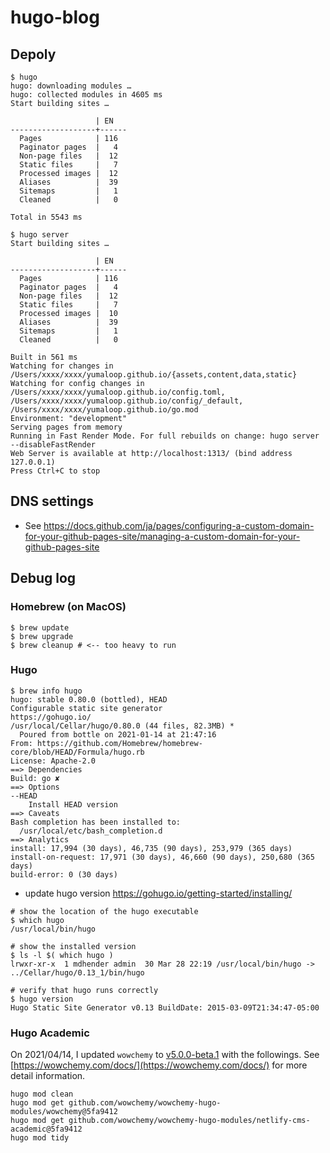 # hugo-blog

## Depoly

```
$ hugo
hugo: downloading modules …
hugo: collected modules in 4605 ms
Start building sites …

                   | EN
-------------------+------
  Pages            | 116
  Paginator pages  |   4
  Non-page files   |  12
  Static files     |   7
  Processed images |  12
  Aliases          |  39
  Sitemaps         |   1
  Cleaned          |   0

Total in 5543 ms
```

```
$ hugo server
Start building sites …

                   | EN
-------------------+------
  Pages            | 116
  Paginator pages  |   4
  Non-page files   |  12
  Static files     |   7
  Processed images |  10
  Aliases          |  39
  Sitemaps         |   1
  Cleaned          |   0

Built in 561 ms
Watching for changes in /Users/xxxx/xxxx/yumaloop.github.io/{assets,content,data,static}
Watching for config changes in /Users/xxxx/xxxx/yumaloop.github.io/config.toml, /Users/xxxx/xxxx/yumaloop.github.io/config/_default, /Users/xxxx/xxxx/yumaloop.github.io/go.mod
Environment: "development"
Serving pages from memory
Running in Fast Render Mode. For full rebuilds on change: hugo server --disableFastRender
Web Server is available at http://localhost:1313/ (bind address 127.0.0.1)
Press Ctrl+C to stop
```

## DNS settings

- See https://docs.github.com/ja/pages/configuring-a-custom-domain-for-your-github-pages-site/managing-a-custom-domain-for-your-github-pages-site

## Debug log

### Homebrew (on MacOS)

```
$ brew update
$ brew upgrade
$ brew cleanup # <-- too heavy to run
```

### Hugo

```
$ brew info hugo
hugo: stable 0.80.0 (bottled), HEAD
Configurable static site generator
https://gohugo.io/
/usr/local/Cellar/hugo/0.80.0 (44 files, 82.3MB) *
  Poured from bottle on 2021-01-14 at 21:47:16
From: https://github.com/Homebrew/homebrew-core/blob/HEAD/Formula/hugo.rb
License: Apache-2.0
==> Dependencies
Build: go ✘
==> Options
--HEAD
	Install HEAD version
==> Caveats
Bash completion has been installed to:
  /usr/local/etc/bash_completion.d
==> Analytics
install: 17,994 (30 days), 46,735 (90 days), 253,979 (365 days)
install-on-request: 17,971 (30 days), 46,660 (90 days), 250,680 (365 days)
build-error: 0 (30 days)
```

- update hugo version https://gohugo.io/getting-started/installing/

```
# show the location of the hugo executable
$ which hugo
/usr/local/bin/hugo

# show the installed version
$ ls -l $( which hugo )
lrwxr-xr-x  1 mdhender admin  30 Mar 28 22:19 /usr/local/bin/hugo -> ../Cellar/hugo/0.13_1/bin/hugo

# verify that hugo runs correctly
$ hugo version
Hugo Static Site Generator v0.13 BuildDate: 2015-03-09T21:34:47-05:00
```

### Hugo Academic

On 2021/04/14, I updated `wowchemy` to [v5.0.0-beta.1](https://wowchemy.com/blog/v5.0.0-beta.1/) with the followings.
See [https://wowchemy.com/docs/](https://wowchemy.com/docs/) for more detail information.

```
hugo mod clean
hugo mod get github.com/wowchemy/wowchemy-hugo-modules/wowchemy@5fa9412
hugo mod get github.com/wowchemy/wowchemy-hugo-modules/netlify-cms-academic@5fa9412
hugo mod tidy
```
